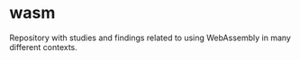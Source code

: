 # wasm
Repository with studies and findings related to using WebAssembly in many different contexts.
